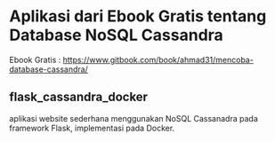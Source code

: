 # Aplikasi dari Ebook Gratis tentang Database NoSQL Cassandra

Ebook Gratis : https://www.gitbook.com/book/ahmad31/mencoba-database-cassandra/

## flask_cassandra_docker
aplikasi website sederhana menggunakan NoSQL Cassanadra pada framework Flask, implementasi pada Docker.


